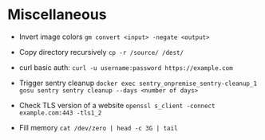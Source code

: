 # Miscellaneous

* Invert image colors `gm convert <input> -negate <output>`

* Copy directory recursively `cp -r /source/ /dest/`

* curl basic auth: `curl -u username:password https://example.com`

* Trigger sentry cleanup `docker exec sentry_onpremise_sentry-cleanup_1 gosu sentry sentry cleanup --days <number of days>`

* Check TLS version of a website `openssl s_client -connect example.com:443 -tls1_2`

* Fill memory `cat /dev/zero | head -c 3G | tail`